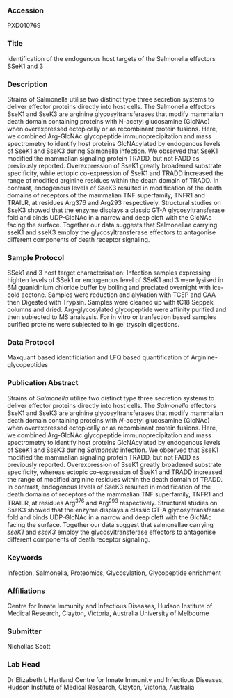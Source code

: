 ### Accession
PXD010769

### Title
identification of the endogenous host targets of the Salmonella effectors SSeK1 and 3

### Description
Strains of Salmonella utilise two distinct type three secretion systems to deliver effector proteins directly into host cells. The Salmonella effectors SseK1 and SseK3 are arginine glycosyltransferases that modify mammalian death domain containing proteins with N-acetyl glucosamine (GlcNAc) when overexpressed ectopically or as recombinant protein fusions. Here, we combined Arg-GlcNAc glycopeptide immunoprecipitation and mass spectrometry to identify host proteins GlcNAcylated by endogenous levels of SseK1 and SseK3 during Salmonella infection. We observed that SseK1 modified the mammalian signaling protein TRADD, but not FADD as previously reported. Overexpression of SseK1 greatly broadened substrate specificity, while ectopic co-expression of SseK1 and TRADD increased the range of modified arginine residues within the death domain of TRADD. In contrast, endogenous levels of SseK3 resulted in modification of the death domains of receptors of the mammalian TNF superfamily, TNFR1 and TRAILR, at residues Arg376 and Arg293 respectively. Structural studies on SseK3 showed that the enzyme displays a classic GT-A glycosyltransferase fold and binds UDP-GlcNAc in a narrow and deep cleft with the GlcNAc facing the surface. Together our data suggests that Salmonellae carrying sseK1 and sseK3 employ the glycosyltransferase effectors to antagonise different components of death receptor signaling.

### Sample Protocol
SSek1 and 3 host target characterisation: Infection samples expressing highten levels of SSek1 or endogenous level of SSeK1 and 3 were lysised in 6M guanidinium chloride buffer by boiling and preciated overnight with ice-cold acetone. Samples were reduction and alykation with TCEP and CAA then Digested with Trypsin. Samples were cleaned up with tC18 Seppak columns and dried. Arg-glycosylated glycopeptide were affinity purified and then subjected to MS analsysis. For in vitro or tranfection based samples purified proteins were subjected to in gel tryspin digestions.

### Data Protocol
Maxquant based identificiation and LFQ based quantification of Arginine-glycopeptides

### Publication Abstract
Strains of <i>Salmonella</i> utilize two distinct type three secretion systems to deliver effector proteins directly into host cells. The <i>Salmonella</i> effectors SseK1 and SseK3 are arginine glycosyltransferases that modify mammalian death domain containing proteins with <i>N</i>-acetyl glucosamine (GlcNAc) when overexpressed ectopically or as recombinant protein fusions. Here, we combined Arg-GlcNAc glycopeptide immunoprecipitation and mass spectrometry to identify host proteins GlcNAcylated by endogenous levels of SseK1 and SseK3 during <i>Salmonella</i> infection. We observed that SseK1 modified the mammalian signaling protein TRADD, but not FADD as previously reported. Overexpression of SseK1 greatly broadened substrate specificity, whereas ectopic co-expression of SseK1 and TRADD increased the range of modified arginine residues within the death domain of TRADD. In contrast, endogenous levels of SseK3 resulted in modification of the death domains of receptors of the mammalian TNF superfamily, TNFR1 and TRAILR, at residues Arg<sup>376</sup> and Arg<sup>293</sup> respectively. Structural studies on SseK3 showed that the enzyme displays a classic GT-A glycosyltransferase fold and binds UDP-GlcNAc in a narrow and deep cleft with the GlcNAc facing the surface. Together our data suggest that salmonellae carrying <i>sseK1</i> and <i>sseK3</i> employ the glycosyltransferase effectors to antagonise different components of death receptor signaling.

### Keywords
Infection, Salmonella, Proteomics, Glycosylation, Glycopeptide enrichment

### Affiliations
Centre for Innate Immunity and Infectious Diseases, Hudson Institute of Medical Research, Clayton, Victoria, Australia
University of Melbourne

### Submitter
Nichollas Scott

### Lab Head
Dr Elizabeth L Hartland
Centre for Innate Immunity and Infectious Diseases, Hudson Institute of Medical Research, Clayton, Victoria, Australia


